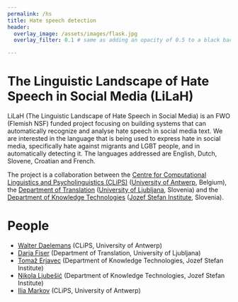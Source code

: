 ```yaml
---
permalink: /hs
title: Hate speech detection
header:
  overlay_image: /assets/images/flask.jpg
  overlay_filter: 0.1 # same as adding an opacity of 0.5 to a black background

---
```


# <a name="The Linguistic Landscape of Hate Speech in Social Media (LiLaH)"/>The Linguistic Landscape of Hate Speech in Social Media (LiLaH)

LiLaH (The Linguistic Landscape of Hate Speech in Social Media) is an FWO (Flemish NSF) funded project focusing on 
building systems that can automatically recognize and analyse hate speech in social media text. 
We are interested in the language that is being used to express hate in social media, specifically hate against migrants and LGBT people, and in automatically detecting it. <!-- The analysis will be on different linguistic levels and different levels of complexity. --> The languages addressed are English, Dutch, Slovene, Croatian and French.

The project is a collaboration between the [Centre for Computational Linguistics and Psycholinguistics (CLiPS)](https://www.uantwerpen.be/en/research-groups/clips/) ([University of Antwerp](https://www.uantwerpen.be/en/), Belgium), the [Department of Translation](https://prevajalstvo.ff.uni-lj.si/en/) ([University of Ljubljana](https://www.uni-lj.si/eng/about_university_of_ljubljana.aspx), Slovenia) and the [Department of Knowledge Technologies](https://kt.ijs.si) ([Jozef Stefan Institute](https://www.ijs.si/ijsw/JSI), Slovenia).

# <a name="People"/>People


- [Walter Daelemans](https://www.clips.uantwerpen.be/~walter/) (CLiPS, University of Antwerp)
- [Darja Fiser](https://www.clarin.eu/person/darja-fi%C5%A1er) (Department of Translation, University of Ljubljana)
- [Tomaž Erjavec](nl.ijs.si/et/) (Department of Knowledge Technologies, Jozef Stefan Institute)
- [Nikola Ljubešić](nlp.ffzg.hr/people/nikola-ljubesic/) (Department of Knowledge Technologies, Jozef Stefan Institute)
- [Ilia Markov](https://ilia-markov.github.io) (CLiPS, University of Antwerp)

